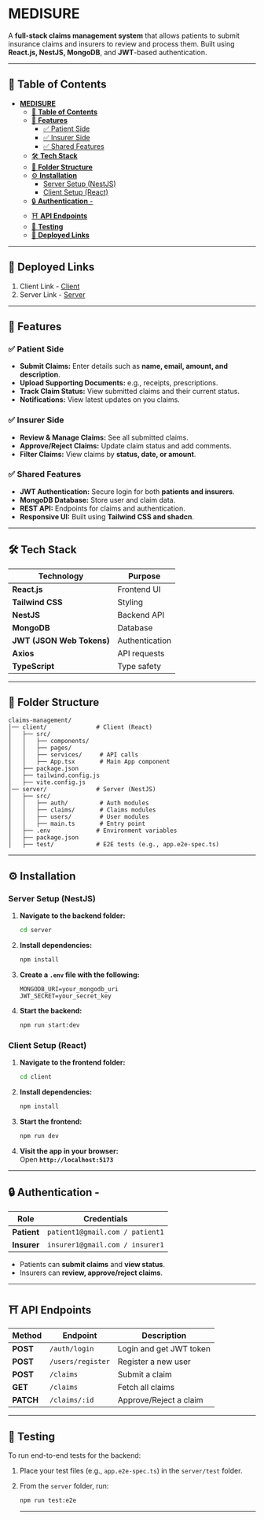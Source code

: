 # **MEDISURE**
A **full-stack claims management system** that allows patients to submit insurance claims and insurers to review and process them. Built using **React.js, NestJS, MongoDB**, and **JWT**-based authentication.

---

## 📜 **Table of Contents**
- [**MEDISURE**](#medisure)
  - [📜 **Table of Contents**](#-table-of-contents)
  - [🚀 **Features**](#-features)
    - [✅ Patient Side](#-patient-side)
    - [✅ Insurer Side](#-insurer-side)
    - [✅ Shared Features](#-shared-features)
  - [🛠 **Tech Stack**](#-tech-stack)
  - [📂 **Folder Structure**](#-folder-structure)
  - [⚙️ **Installation**](#️-installation)
    - [Server Setup (NestJS)](#server-setup-nestjs)
    - [Client Setup (React)](#client-setup-react)
  - [🔒 **Authentication** -](#-authentication--)
  - [⛩️ **API Endpoints**](#️-api-endpoints)
  - [🧪 **Testing**](#-testing)
  - [🔗 **Deployed Links**](#-deployed-links)

---

   ## 🔗 **Deployed Links**

   1. Client Link - [Client](https://claims-management-system-client.vercel.app/landing)
   2. Server Link - [Server](https://claims-management-system-2d30.onrender.com)

---

## 🚀 **Features**

### ✅ Patient Side
- **Submit Claims:** Enter details such as **name, email, amount, and description**.
- **Upload Supporting Documents:** e.g., receipts, prescriptions.
- **Track Claim Status:** View submitted claims and their current status.
- **Notifications:** View latest updates on you claims.

### ✅ Insurer Side
- **Review & Manage Claims:** See all submitted claims.
- **Approve/Reject Claims:** Update claim status and add comments.
- **Filter Claims:** View claims by **status, date, or amount**.

### ✅ Shared Features
- **JWT Authentication:** Secure login for both **patients and insurers**.
- **MongoDB Database:** Store user and claim data.
- **REST API:** Endpoints for claims and authentication.
- **Responsive UI:** Built using **Tailwind CSS and shadcn**.

---

## 🛠 **Tech Stack**
| Technology              | Purpose           |
|-------------------------|-------------------|
| **React.js**            | Frontend UI       |
| **Tailwind CSS** | Styling           |
| **NestJS**              | Backend API       |
| **MongoDB**             | Database          |
| **JWT (JSON Web Tokens)** | Authentication    |
| **Axios**               | API requests      |
| **TypeScript**          | Type safety       |

---

## 📂 **Folder Structure**
```
claims-management/
│── client/              # Client (React)
│   ├── src/
│   │   ├── components/
│   │   ├── pages/
│   │   ├── services/     # API calls
│   │   ├── App.tsx       # Main App component
│   ├── package.json
│   ├── tailwind.config.js
│   ├── vite.config.js
│── server/              # Server (NestJS)
│   ├── src/
│   │   ├── auth/         # Auth modules
│   │   ├── claims/       # Claims modules
│   │   ├── users/        # User modules
│   │   ├── main.ts       # Entry point
│   ├── .env             # Environment variables
│   ├── package.json
│   ├── test/            # E2E tests (e.g., app.e2e-spec.ts)
```

---

## ⚙️ **Installation**

### Server Setup (NestJS)
1. **Navigate to the backend folder:**
   ```bash
   cd server
   ```
2. **Install dependencies:**
   ```bash
   npm install
   ```
3. **Create a `.env` file with the following:**
   ```plaintext
   MONGODB_URI=your_mongodb_uri
   JWT_SECRET=your_secret_key
   ```
4. **Start the backend:**
   ```bash
   npm run start:dev
   ```

### Client Setup (React)
1. **Navigate to the frontend folder:**
   ```bash
   cd client
   ```
2. **Install dependencies:**
   ```bash
   npm install
   ```
3. **Start the frontend:**
   ```bash
   npm run dev
   ```
4. **Visit the app in your browser:**  
   Open **`http://localhost:5173`**

---

## 🔒 **Authentication** - 
| Role      | Credentials           |
|-----------|-----------------------|
| **Patient** | `patient1@gmail.com / patient1` |
| **Insurer** | `insurer1@gmail.com / insurer1` |

- Patients can **submit claims** and **view status**.
- Insurers can **review, approve/reject claims**.

---

## ⛩️ **API Endpoints**
| Method    | Endpoint             | Description                     |
|-----------|----------------------|---------------------------------|
| **POST**  | `/auth/login`        | Login and get JWT token         |
| **POST**  | `/users/register`    | Register a new user             |
| **POST**  | `/claims`            | Submit a claim                  |
| **GET**   | `/claims`            | Fetch all claims                |
| **PATCH** | `/claims/:id`        | Approve/Reject a claim          |

---

## 🧪 **Testing**
To run end-to-end tests for the backend:

1. Place your test files (e.g., `app.e2e-spec.ts`) in the `server/test` folder.
2. From the `server` folder, run:
   ```bash
   npm run test:e2e
   ```

   ---
